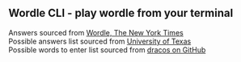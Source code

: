 ## Wordle CLI - play wordle from your terminal

Answers sourced from [Wordle, The New York Times](https://www.nytimes.com/games/wordle/index.html) \
Possible answers list sourced from [University of Texas](https://web.ma.utexas.edu/users/rusin/wordle/wordlist.html) \
Possible words to enter list sourced from [dracos on GitHub](https://gist.github.com/dracos/dd0668f281e685bad51479e5acaadb93)